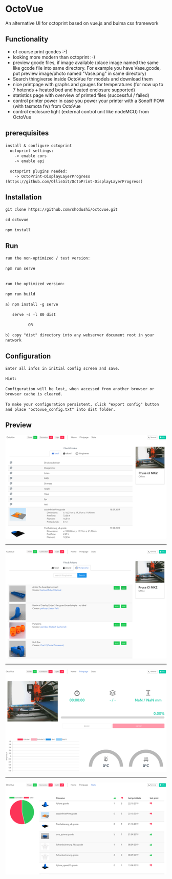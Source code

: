 # OctoVue

An alternative UI for octoprint based on vue.js and bulma css framework


## Functionality
 - of course print gcodes :-)
 - looking more modern than octoprint :-)
 - preview gcode files, if image available (place image named the same like gcode file into same directory. For example you have Vase.gcode, put preview image/photo named "Vase.png" in same directory)
 - Search thingiverse inside OctoVue for models and download them
 - nice printpage with graphs and gauges for temperatures (for now up to 7 hotends + heated bed and heated enclosure supported)
 - statistics page with overview of printed files (successful / failed)
 - control printer power in case you power your printer with a Sonoff POW (with tasmota fw) from OctoVue
 - control enclosure light (external control unit like nodeMCU) from OctoVue


## prerequisites
```
install & configure octoprint
  octoprint settings:
  	-> enable cors
  	-> enable api

  octoprint plugins needed:
    -> OctoPrint-DisplayLayerProgress (https://github.com/OllisGit/OctoPrint-DisplayLayerProgress)

```

## Installation
```
git clone https://github.com/shodushi/octovue.git

cd octuvue

npm install
```

## Run
```
run the non-optimized / test version:

npm run serve


run the optimized version:

npm run build

a) npm install -g serve
   
   serve -s -l 80 dist
   
          OR

b) copy "dist" directory into any webserver document root in your network

```

## Configuration
```
Enter all infos in initial config screen and save.

Hint:

Configuration will be lost, when accessed from another browser or browser cache is cleared.

To make your configuration persistent, click "export config" button
and place "octovue_config.txt" into dist folder.

```



## Preview
![screenshot](screenshots/screen1.png)

<hr />

![screenshot](screenshots/screen2.png)

<hr />

![screenshot](screenshots/screen3.png)

<hr />

![screenshot](screenshots/screen4.png)
